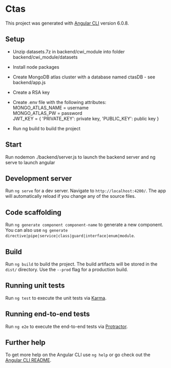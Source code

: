 # Ctas
This project was generated with [Angular CLI](https://github.com/angular/angular-cli) version 6.0.8.

## Setup
- Unzip datasets.7z in backend/cwi_module into folder backend/cwi_module/datasets 
- Install node packages
- Create MongoDB atlas cluster with a database named ctasDB - see backend/app.js
- Create a RSA key

- Create .env file with the following attributes: <br/>
MONGO_ATLAS_NAME = username <br/>
MONGO_ATLAS_PW = password <br/>
JWT_KEY = {
	'PRIVATE_KEY': private key,
	'PUBLIC_KEY': public key
}

- Run ng build to build the project

## Start
Run nodemon ./backend/server.js to launch the backend server and ng serve to launch angular

## Development server

Run `ng serve` for a dev server. Navigate to `http://localhost:4200/`. The app will automatically reload if you change any of the source files.

## Code scaffolding

Run `ng generate component component-name` to generate a new component. You can also use `ng generate directive|pipe|service|class|guard|interface|enum|module`.

## Build

Run `ng build` to build the project. The build artifacts will be stored in the `dist/` directory. Use the `--prod` flag for a production build.

## Running unit tests

Run `ng test` to execute the unit tests via [Karma](https://karma-runner.github.io).

## Running end-to-end tests

Run `ng e2e` to execute the end-to-end tests via [Protractor](http://www.protractortest.org/).

## Further help

To get more help on the Angular CLI use `ng help` or go check out the [Angular CLI README](https://github.com/angular/angular-cli/blob/master/README.md).
